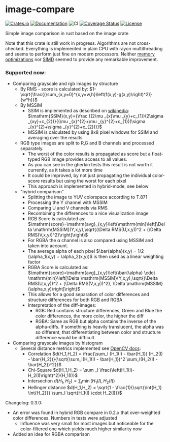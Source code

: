 # image-compare
[![Crates.io](https://img.shields.io/crates/d/image-compare?style=flat)](https://crates.io/crates/image-compare)
[![Documentation](https://docs.rs/image-compare/badge.svg)](https://docs.rs/image-compare)
![CI](https://github.com/ChrisRega/image-compare/actions/workflows/rust.yml/badge.svg?branch=main "CI")
[![Coverage Status](https://coveralls.io/repos/github/ChrisRega/image-compare/badge.svg?branch=main)](https://coveralls.io/github/ChrisRega/image-compare?branch=main)
[![License](https://img.shields.io/badge/license-MIT-blue?style=flat)](LICENSE-MIT)

Simple image comparison in rust based on the image crate

Note that this crate is still work in progress. 
Algorithms are not cross-checked.
Everything is implemented in plain CPU with rayon multithreading and seems to perform just fine on modern processors.
Neither [memory optimizations](https://actix.vdop.org/view_post?post_num=10) nor [SIMD](https://actix.vdop.org/view_post?post_num=8) seemed to provide any remarkable improvement.

### Supported now:
- Comparing grayscale and rgb images by structure
  - By RMS - score is calculated by: $1-\sqrt{\frac{(\sum_{x,y=0}^{x,y=w,h}\left(f(x,y)-g(x,y)\right)^2)}{w*h}}$
  - By MSSIM
    - SSIM is implemented as described on [wikipedia](https://en.wikipedia.org/wiki/Structural_similarity): $\mathrm{SSIM}(x,y)={\frac {(2\mu _{x}\mu _{y}+c_{1})(2\sigma _{xy}+c_{2})}{(\mu _{x}^{2}+\mu _{y}^{2}+c_{1})(\sigma _{x}^{2}+\sigma _{y}^{2}+c_{2})}}$ 
    - MSSIM is calculated by using 8x8 pixel windows for SSIM and averaging over the results
  - RGB type images are split to R,G and B channels and processed separately. 
    - The worst of the color results is propagated as score but a float-typed RGB image provides access to all values.
    - As you can see in the gherkin tests this result is not worth it currently, as it takes a lot more time
    - It could be improved, by not just propagating the individual color-score results but using the worst for each pixel
    - This approach is implemented in hybrid-mode, see below
  - "hybrid comparison"
    - Splitting the image to YUV colorspace according to T.871
    - Processing the Y channel with MSSIM
    - Comparing U and V channels via RMS
    - Recombining the differences to a nice visualization image
    - RGB Score is calculated as: $\mathrm{score}=\mathrm{avg}_{x,y}\left(\mathrm{min}\left[\Delta \mathrm{MSSIM}(Y,x,y),\sqrt{(\Delta RMS(U,x,y))^2 + (\Delta RMS(V,x,y))^2}\right]\right)$
    - For RGBA the $\alpha$ channel is also compared using MSSIM and taken into account.
    - The average alpha of each pixel $\bar{alpha}(x,y) = 1/2 (\alpha_1(x,y) + \alpha_2(x,y))$ is then used as a linear weighting factor
    - RGBA Score is calculated as: $\mathrm{score}=\mathrm{avg}_{x,y}\left(\bar{\alpha} \cdot \mathrm{min}\left[\Delta \mathrm{MSSIM}(Y,x,y),\sqrt{(\Delta RMS(U,x,y))^2 + (\Delta RMS(V,x,y))^2}, \Delta \mathrm{MSSIM}(\alpha,x,y)\right]\right)$
    - This allows for a good separation of color differences and structure differences for both RGB and RGBA
    - Interpretation of the diff-images:
      - RGB: Red contains structure differences, Green and Blue the color differences, the more color, the higher the diff
      - RGBA: Same as RGB but alpha contains the inverse of the alpha-diffs. If something is heavily translucent, the alpha was so different, that differentiating between color and structure difference would be difficult.
- Comparing grayscale images by histogram
  - Several distance metrics implemented see [OpenCV docs](https://docs.opencv.org/4.5.5/d8/dc8/tutorial_histogram_comparison.html):
    - Correlation $d(H_1,H_2) = \frac{\sum_I (H_1(I) - \bar{H_1}) (H_2(I) - \bar{H_2})}{\sqrt{\sum_I(H_1(I) - \bar{H_1})^2 \sum_I(H_2(I) - \bar{H_2})^2}}$
    - Chi-Square $d(H_1,H_2) = \sum _I \frac{\left(H_1(I)-H_2(I)\right)^2}{H_1(I)}$
    - Intersection $d(H_1,H_2) = \sum _I \min (H_1(I), H_2(I))$
    - Hellinger distance $d(H_1,H_2) = \sqrt{1 - \frac{1}{\sqrt{\int{H_1} \int{H_2}}} \sum_I \sqrt{H_1(I) \cdot H_2(I)}}$


Changelog:
0.3.0:
- An error was found in hybrid RGB compare in 0.2.x that over-weighted color differences. Numbers in tests were adjusted
  - Influence was very small for most images but noticeable for the color-filtered one which yields much higher similarity now
- Added an idea for RGBA comparison